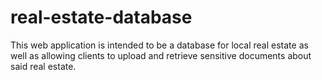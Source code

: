 # real-estate-database
This web application is intended to be a database for local real estate as well as allowing clients to upload and retrieve sensitive documents about said real estate.

